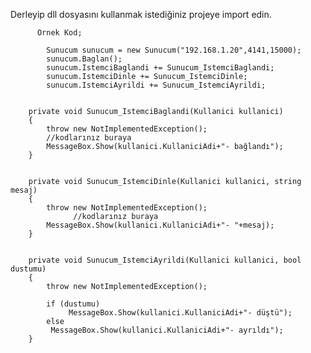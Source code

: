 Derleyip dll dosyasını kullanmak istediğiniz projeye import edin.

          Örnek Kod;

            Sunucum sunucum = new Sunucum("192.168.1.20",4141,15000);
            sunucum.Baglan();
            sunucum.IstemciBaglandi += Sunucum_IstemciBaglandi;
            sunucum.IstemciDinle += Sunucum_IstemciDinle;
            sunucum.IstemciAyrildi += Sunucum_IstemciAyrildi;


        private void Sunucum_IstemciBaglandi(Kullanici kullanici)
        {
            throw new NotImplementedException();
            //kodlarınız buraya
            MessageBox.Show(kullanici.KullaniciAdi+"- bağlandı");
        }


        private void Sunucum_IstemciDinle(Kullanici kullanici, string mesaj)
        {
            throw new NotImplementedException();
                  //kodlarınız buraya
            MessageBox.Show(kullanici.KullaniciAdi+"- "+mesaj);
        }

            
        private void Sunucum_IstemciAyrildi(Kullanici kullanici, bool dustumu)
        {
            throw new NotImplementedException();
           
            if (dustumu)
                 MessageBox.Show(kullanici.KullaniciAdi+"- düştü");
            else
             MessageBox.Show(kullanici.KullaniciAdi+"- ayrıldı");
        }
